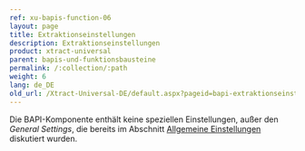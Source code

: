```yaml
---
ref: xu-bapis-function-06
layout: page
title: Extraktionseinstellungen
description: Extraktionseinstellungen
product: xtract-universal
parent: bapis-und-funktionsbausteine
permalink: /:collection/:path
weight: 6
lang: de_DE
old_url: /Xtract-Universal-DE/default.aspx?pageid=bapi-extraktionseinstellungen
---
```


Die BAPI-Komponente enthält keine speziellen Einstellungen, außer den *General Settings*, die bereits im Abschnitt [Allgemeine Einstellungen](../erste-schritte/allgemeine-einstellungen) diskutiert wurden.